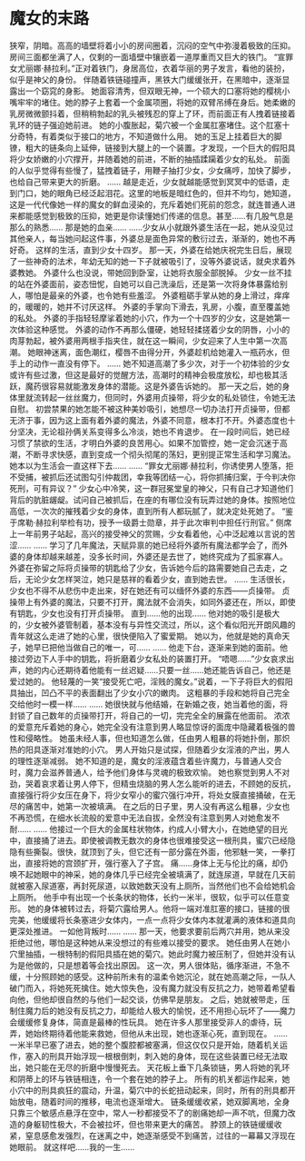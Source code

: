 # 魔女的末路

狭窄，阴暗。高高的墙壁将着小小的房间圈着，沉闷的空气中弥漫着极致的压抑。房间三面都坐满了人，仅剩的一面墙壁中镶嵌着一道厚重而又巨大的铁门。
“宣罪女尤丽娜·赫拉利。”正对着铁门，身居高位，衣着华丽的男子发言，看他的装扮，似乎是神父的身份。
伴随着铁链碰撞声，黑铁大门缓缓张开，在黑暗中，逐渐显露出一个窈窕的身影。
她面容清秀，但双眼无神，一个硕大的口塞将她的樱桃小嘴牢牢的堵住。她的脖子上套着一个金属项圈，将她的双臂吊缚在身后。她柔嫩的乳房微微颤抖着，但稍稍勃起的乳头被残忍的穿上了环，而前面正有人拽着链接着乳环的链子强迫她前进。
她的小腹胀起，菊穴被一个金属肛塞堵住。这个肛塞十分奇特，有着类似于接口的地方，不知道做什么用。
她的玉足上挂着巨大的脚镣，粗大的链条向上延伸，链接到大腿上的一个装置。才发现，一个巨大的假阳具将少女娇嫩的小穴撑开，并随着她的前进，不断的抽插蹂躏着少女的私处。
前面的人似乎觉得有些慢了，猛拽着链子，用鞭子抽打少女，少女痛哼，加快了脚步，也给自己带来更大的折磨。
……
越是走近，少女就越能感觉到冥冥中的低语，走到门口，她的眼角已经泛起泪花。这里的地板是暗红色的，但并不均匀，她知道，这是一代代像她一样的魔女的鲜血浸染的，充斥着她们死前的怨念，就连普通人进来都能感觉到极致的压抑，她更是你读懂她们传递的信息。甚至……有几股气息是那么的熟悉……
那是她的血亲……
……少女从小就跟外婆生活在一起，她从没见过其他亲人，每当她问起这件事，外婆总是面色异常的敷衍过去，渐渐的，她也不再好奇。
这样的生活，直到少女十四岁。
那一天，外婆在给她庆祝完生日后，展现了一些神奇的法术，年幼无知的她一下子就被吸引了，没等外婆说话，就央求着外婆教她。
外婆什么也没说，带她回到卧室，让她将衣服全部脱掉。
少女一丝不挂的站在外婆面前，姿态忸怩，自她可以自己洗澡后，还是第一次将身体暴露给别人，哪怕是最亲的外婆，也令她有些羞涩。
外婆粗砺手掌从她的身上滑过，痒痒的，暖暖的，她并不讨厌这样。
外婆的手掌向下滑去，乳房，小腹，直至覆盖她的私处。
外婆的手指轻轻摩挲着她的小穴，作为一个十四岁的少女，这是她第一次体验这种感觉。
外婆的动作不再那么僵硬，她轻轻揉搓着少女的阴唇，小小的肉芽勃起，被外婆用两根手指夹住，就在这一瞬间，少女迎来了人生中第一次高潮。
她眼神迷离，面色潮红，樱唇不由得分开，外婆趁机给她灌入一瓶药水，但手上的动作一直没有停下。
……
她不知道高潮了多少次，对于一个初体验的少女或许有些过激，但这是最好的觉醒方法，高潮时的精神会极度放松，却也极其活跃，魔药很容易就能激发身体的潜能。这是外婆告诉她的。
那一天之后，她的身体里就流转起一丝丝魔力，但同时，外婆用贞操带，将少女的私处锁住，令她无法自慰。
初尝禁果的她怎能不被这种美妙吸引，她想尽一切办法打开贞操带，但都无济于事，因为这上面有着外婆的魔法，外婆不同意，根本打不开。外婆态度也十分坚决，无论祖孙俩关系变得多么冷淡，她也不肯退步。
在一段时间后，她已经习惯了禁欲的生活，才明白外婆的良苦用心。如果不加管控，她一定会沉迷于高潮，不断寻求快感，直到变成一个彻头彻尾的荡妇，更别提正常生活和学习魔法。
她本以为生活会一直这样下去……
……
“罪女尤丽娜·赫拉利，你诱使男人堕落，拒不受捕，被抓后还试图勾引仲裁团，幸我等团结一心，将你抓捕归案，于今判决你死刑，可有异议？”
少女心中冷笑，这一群冠冕堂皇的神父，只有自己才知道他们背后的肮脏龌龊。试问自己被抓后，在座的有哪位没有玩弄过她的身体。按照地位高低，一次次的摧残着少女的身体，直到所有人都玩腻了，就决定处死她了。
“鉴于席勒·赫拉利举检有功，授予一级爵士勋章，并于此次审判中担任行刑官。”
侧席上一年前男子站起，高兴的接受神父的赏赐，少女看着他，心中泛起难以言说的苦涩……
……
学习了几年魔法，天赋异禀的她已经将外婆所有魔法都学会了，而外婆的身体却越来越差，没多长时间，外婆还是去世了，她终究成为了孤家寡人。
外婆在弥留之际将贞操带的钥匙给了少女，告诉她今后的路需要她自己去走，之后，无论少女怎样哭泣，她只是慈祥的看着少女，直到她去世。
……
生活很长，少女也不得不从悲伤中走出来，好在她还有可以缅怀外婆的东西——贞操带。
贞操带上有外婆的魔法，只要不打开，魔法就不会消失，如同外婆还在，所以，即使有钥匙，少女也没有打开贞操带。
直到……他的出现……
他对她的吸引是极大的，少女被外婆管制着，基本没有与异性交流过，所以，这个看似阳光开朗风趣的青年就这么走进了她的心里，很快便陷入了蜜爱期。
她以为，他就是她的真命天子，她早已把他当做自己的唯一，可……
……
他走下台，逐渐来到她的面前。他接过旁边下人手中的钥匙，将折磨着少女私处的装置打开。
“唔嗯……”少女哀求出声，她的内心还期待着他能有一丝迟疑……只要一丝……她还能告诉自己，他还是爱过她的。
他轻蔑的一笑“接受死亡吧，淫贱的魔女。”说着，一下子将巨大的假阳具抽出，凹凸不平的表面翻出了少女小穴的嫩肉。
这粗暴的手段和她将自己完全交给他时一模一样……
……
她很快就与他结婚，在新婚之夜，她当着他的面，将封锁了自己数年的贞操带打开，将自己的一切，完完全全的展露在他面前。
浓浓的爱意充斥着她的身心，她完全没有注意到男人略显惊讶的面庞中隐藏着极强的兽性和侵略性。
她虽未经人事，但也知道怎么做，任由男人粗暴的将她扑倒，那炽热的阳具逐渐对准她的小穴。
男人开始只是试探，但随着少女淫液的产出，男人的理性逐渐减弱。
她不知道的是，魔女的淫液蕴含着些许魔力，与普通人交合时，魔力会滋养普通人，给予他们身体与灵魂的极致欢愉。
她也察觉到男人不对劲，哭着哀求着让男人停下，但精虫烧脑的男人怎么能听的进去，不顾她的反抗，直接强行将少女压在身下，将少女窄小的蜜穴强行冲开，将处女膜直接捅破，在无尽的痛苦中，她第一次被填满。
在之后的日子里，男人没有再这么粗暴，少女也不再恐慌，在细水长流般的爱意中无法自拔，全然没有注意到男人对她愈发不耐……
……
他接过一个巨大的金属柱状物体，约成人小臂大小，在她绝望的目光中，直接捅了进去。即使被调教无数次的身体也很难接受这一根刑具，蜜穴已经隐隐有些撕裂。很快，就顶到了头，但它还有一部分露在外面，他邪魅一笑，一拳打出，直接将她的宫颈扩开，强行塞入了子宫。
痛……身体上无与伦比的痛，却仍唤不起她眼中的神采，她的身体几乎已经完全被填满了，就连尿道，早就在几天前就被塞入尿道塞，再封死尿道，以致她数天没有上厕所，当然他们也不会给她机会上厕所。
他手中有出现一个长条状的物体，长约一米半，很软，似乎可以任意变形。
她的身体被转过去，将菊穴露给男人。他将一端对准肛塞的接口，链接的很完美，他缓缓将长条塞进少女体内，一点一点将少女体内本就灌满的液体和道具向更深处推进。
一如他背叛时……
……
那一天，他要求要前后两穴并用，她从来没拒绝过他，哪怕是这种她从来没想过的有些难以接受的要求。
她任由男人在她小穴里抽插，一根特制的假阳具插在她的菊穴。她此时魔力被压制了，但她并没有认为是他做的，只是想着等会找出原因。
这一次，男人很体贴，循序渐进，不急不缓，十分照顾她的感受。这种前所未有的温柔令她沉沦，就在她高潮之际，一队人破门而入，将她死死擒住。她大惊失色，没有魔力就没有反抗之力，她带着希望看向他，但他却很自然的与他们一起交谈，仿佛早是朋友。
之后，她就被带走，压制住魔力后的她没有反抗之力，却能给人极大的愉悦，还不用担心玩坏了——魔力会缓缓修复身体，简直是最棒的性玩具。
她在许多人那里接受非人的虐待，玩弄，她始终期待着他能来救她，但他从未出现，她也逐渐心死，直到现在。
……
一米半早已塞了进去，她的整个腹腔都被塞满，但这仅仅只是开始，随着机关运作，塞入的刑具开始浮现一根根倒刺，刺入她的身体，现在这些装置已经无法取出，她只能在无尽的折磨中慢慢死去。
天花板上垂下几条锁链，男人将她的乳环和阴蒂上的环与铁链相连，令一个套在她的脖子上。
所有的机关都运作起来，她小穴中的刑具疯狂的震动，升温，菊穴中的长蛇扭动起来，同时，所有的刑具都开始放电，随着时间的推移，电流也逐渐增大。
链条缓缓收紧，她双脚离地，全身只靠三个敏感点悬浮在空中，常人一秒都接受不了的剧痛她却一声不吭，但魔力改造的身躯韧性极大，不会被拉坏，但也带来更大的痛苦。
脖颈上的铁链缓缓收紧，窒息感愈发强烈，在迷离之中，她逐渐感受不到痛苦，过往的一幕幕又浮现在她眼前。
就这样吧……我的一生……

